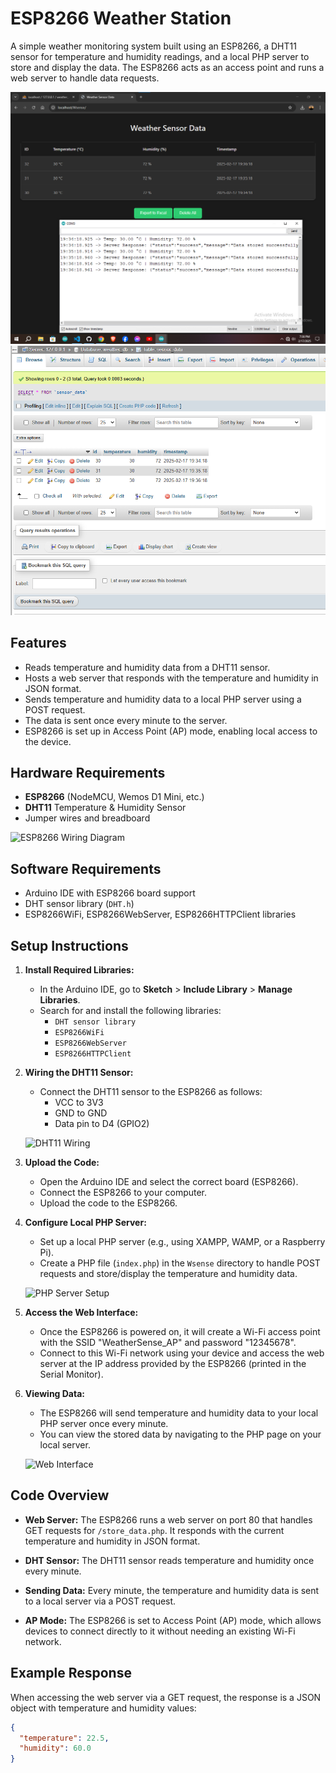 # ESP8266 Weather Station

A simple weather monitoring system built using an ESP8266, a DHT11 sensor for temperature and humidity readings, and a local PHP server to store and display the data. The ESP8266 acts as an access point and runs a web server to handle data requests.

![Overview](./SS.png)
![Overview](./SS2.png)


## Features

- Reads temperature and humidity data from a DHT11 sensor.
- Hosts a web server that responds with the temperature and humidity in JSON format.
- Sends temperature and humidity data to a local PHP server using a POST request.
- The data is sent once every minute to the server.
- ESP8266 is set up in Access Point (AP) mode, enabling local access to the device.

## Hardware Requirements

- **ESP8266** (NodeMCU, Wemos D1 Mini, etc.)
- **DHT11** Temperature & Humidity Sensor
- Jumper wires and breadboard

![ESP8266 Wiring Diagram](https://your-image-link.com/wiring-diagram.jpg)

## Software Requirements

- Arduino IDE with ESP8266 board support
- DHT sensor library (`DHT.h`)
- ESP8266WiFi, ESP8266WebServer, ESP8266HTTPClient libraries

## Setup Instructions

1. **Install Required Libraries:**
   - In the Arduino IDE, go to **Sketch** > **Include Library** > **Manage Libraries**.
   - Search for and install the following libraries:
     - `DHT sensor library`
     - `ESP8266WiFi`
     - `ESP8266WebServer`
     - `ESP8266HTTPClient`

2. **Wiring the DHT11 Sensor:**
   - Connect the DHT11 sensor to the ESP8266 as follows:
     - VCC to 3V3
     - GND to GND
     - Data pin to D4 (GPIO2)

   ![DHT11 Wiring](https://your-image-link.com/dht11-wiring.jpg)

3. **Upload the Code:**
   - Open the Arduino IDE and select the correct board (ESP8266).
   - Connect the ESP8266 to your computer.
   - Upload the code to the ESP8266.

4. **Configure Local PHP Server:**
   - Set up a local PHP server (e.g., using XAMPP, WAMP, or a Raspberry Pi).
   - Create a PHP file (`index.php`) in the `Wsense` directory to handle POST requests and store/display the temperature and humidity data.

   ![PHP Server Setup](https://your-image-link.com/php-server-setup.jpg)

5. **Access the Web Interface:**
   - Once the ESP8266 is powered on, it will create a Wi-Fi access point with the SSID "WeatherSense_AP" and password "12345678".
   - Connect to this Wi-Fi network using your device and access the web server at the IP address provided by the ESP8266 (printed in the Serial Monitor).

6. **Viewing Data:**
   - The ESP8266 will send temperature and humidity data to your local PHP server once every minute.
   - You can view the stored data by navigating to the PHP page on your local server.

   ![Web Interface](https://your-image-link.com/web-interface.jpg)

## Code Overview

- **Web Server:**
  The ESP8266 runs a web server on port 80 that handles GET requests for `/store_data.php`. It responds with the current temperature and humidity in JSON format.

- **DHT Sensor:**
  The DHT11 sensor reads temperature and humidity once every minute.

- **Sending Data:**
  Every minute, the temperature and humidity data is sent to a local server via a POST request.

- **AP Mode:**
  The ESP8266 is set to Access Point (AP) mode, which allows devices to connect directly to it without needing an existing Wi-Fi network.

## Example Response

When accessing the web server via a GET request, the response is a JSON object with temperature and humidity values:

```json
{
  "temperature": 22.5,
  "humidity": 60.0
}
